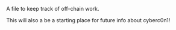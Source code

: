A file to keep track of off-chain work. 

This will also a be a starting place for future info about cyberc0n1! 
